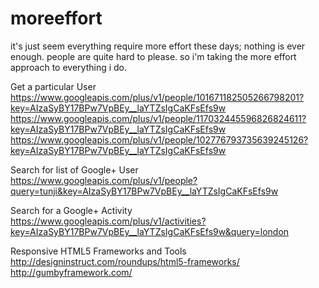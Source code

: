 moreeffort
==========

it's just seem everything require more effort these days; nothing is ever enough. people are quite hard to please. so i'm taking the more effort approach to everything i do.

Get a particular User
https://www.googleapis.com/plus/v1/people/101671182505266798201?key=AIzaSyBY17BPw7VpBEy__laYTZsIgCaKFsEfs9w
https://www.googleapis.com/plus/v1/people/117032445596826824611?key=AIzaSyBY17BPw7VpBEy__laYTZsIgCaKFsEfs9w
https://www.googleapis.com/plus/v1/people/102776793735639245126?key=AIzaSyBY17BPw7VpBEy__laYTZsIgCaKFsEfs9w

Search for list of Google+ User
https://www.googleapis.com/plus/v1/people?query=tunji&key=AIzaSyBY17BPw7VpBEy__laYTZsIgCaKFsEfs9w

Search for a Google+ Activity
https://www.googleapis.com/plus/v1/activities?key=AIzaSyBY17BPw7VpBEy__laYTZsIgCaKFsEfs9w&query=london


Responsive HTML5 Frameworks and Tools
http://designinstruct.com/roundups/html5-frameworks/
http://gumbyframework.com/

